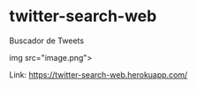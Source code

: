 # twitter-search-web
Buscador de Tweets

img src="image.png">

Link: https://twitter-search-web.herokuapp.com/
